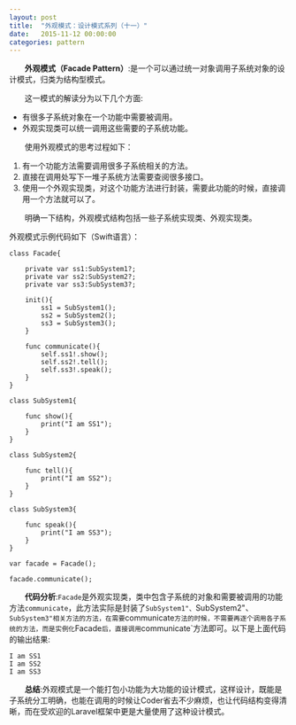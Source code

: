 ```yaml
---
layout: post
title:  "外观模式：设计模式系列（十一）"
date:   2015-11-12 00:00:00
categories: pattern
---
```

&emsp;&emsp;**外观模式（Facade Pattern）**:是一个可以通过统一对象调用子系统对象的设计模式，归类为结构型模式。

&emsp;&emsp;这一模式的解读分为以下几个方面:

* 有很多子系统对象在一个功能中需要被调用。
* 外观实现类可以统一调用这些需要的子系统功能。

&emsp;&emsp;使用外观模式的思考过程如下：

1. 有一个功能方法需要调用很多子系统相关的方法。
2. 直接在调用处写下一堆子系统方法需要查阅很多接口。
3. 使用一个外观实现类，对这个功能方法进行封装，需要此功能的时候，直接调用一个方法就可以了。

&emsp;&emsp;明确一下结构，外观模式结构包括一些子系统实现类、外观实现类。

外观模式示例代码如下（Swift语言）：

	class Facade{
	    
	    private var ss1:SubSystem1?;
	    private var ss2:SubSystem2?;
	    private var ss3:SubSystem3?;
	    
	    init(){
	        ss1 = SubSystem1();
	        ss2 = SubSystem2();
	        ss3 = SubSystem3();
	    }
	    
	    func communicate(){
	        self.ss1!.show();
	        self.ss2!.tell();
	        self.ss3!.speak();
	    }
	}

	class SubSystem1{
	    
	    func show(){
	        print("I am SS1");
	    }
	}

	class SubSystem2{
	    
	    func tell(){
	        print("I am SS2");
	    }
	}

	class SubSystem3{
	    
	    func speak(){
	        print("I am SS3");
	    }
	}

	var facade = Facade();

	facade.communicate();

&emsp;&emsp;**代码分析**:`Facade`是外观实现类，类中包含子系统的对象和需要被调用的功能方法`communicate`，此方法实际是封装了`SubSystem1"、`SubSystem2"、`SubSystem3"相关方法的方法，在需要`communicate`方法的时候，不需要再逐个调用各子系统的方法，而是实例化`Facade`后，直接调用`communicate`方法即可。以下是上面代码的输出结果:

	I am SS1
	I am SS2
	I am SS3

&emsp;&emsp;**总结**:外观模式是一个能打包小功能为大功能的设计模式，这样设计，既能是子系统分工明确，也能在调用的时候让Coder省去不少麻烦，也让代码结构变得清晰，而在受欢迎的Laravel框架中更是大量使用了这种设计模式。
